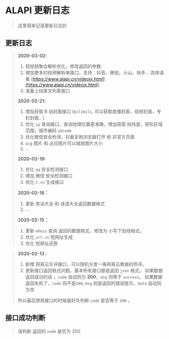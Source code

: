 # ALAPI 更新日志

> 这里用来记录更新日志的

## 更新日志



> **2020-03-02:**
>
> 1. 短视频聚合解析优化。修改返回的参数
> 2. 增加更多的视频解析单接口，支持：抖音，微视，火山，快手... 具体请看 [https://www.alapi.cn/videojx.html](https://www.alapi.cn/videojx.html)
> 3. 准备上线美文列表接口
>
> **2020-02-21:**
>
> 1. 增加获取 B 站封面接口 (`bilibili`, 可以获取直播封面，视频封面，专栏封面.. )
> 2. 优化 `ip` 查询接口，查询地理位置更准确，增加获取 经纬度，矩形区域范围，城市编码 `adcode`
> 3. 优化微信安全检测，拦截复制浏览器打开 和 非官方页面
> 4. `acg` 图片 和 必应图片可以缩放图片大小
> 5. ...
>
> 
>
> **2020-02-19:**
>
> 1. 优化 `qq` 安全检测接口
> 2. 增加 微信 安全检测接口
> 3. 优化 `t.cn` 生成接口
>
> **2020-02-16：**
>
> 1. 更新 笑话大全 和 谜语大全返回数据格式
> 2. ...
>
> **2020-02-15：**
>
> 1. 更新 `whois` 查询 返回的数据格式，修改为 小写下划线格式。
> 2. 优化 `url.cn` 短网址生成 .
> 3. 优化 短网址还原

> **2020-02-13 :**
>
> 1. 新增 网易云乐评接口，可以随机分发一条网易云歌曲的热评。
> 2. 更新接口返回格式问题。基本所有接口都是返回 `json` 格式。 如果数据返回成功的话 ，`code` 自动则为 **200**，`msg` 则等于 `success`。 如果数据返回失败了，`code` 则不是`200`, `msg` 则是返回的错误提示。`data` 自动则为空
>
> 所以最后使用接口的时候最好先判断 `code` 是否等于 `200` 。



## 接口成功判断

> 请判断 返回的 `code` 是否为 200